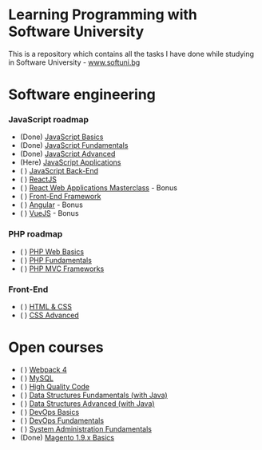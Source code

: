 # Learning Programming with Software University

This is a repository which contains all the tasks I have done while studying in Software University - www.softuni.bg

# Software engineering

### JavaScript roadmap

-   (Done) [JavaScript Basics](https://github.com/IvanVarbanov/SoftUni/tree/master/JavaScript/01.JavaScript-Basics)
-   (Done) [JavaScript Fundamentals](https://github.com/IvanVarbanov/SoftUni/tree/master/JavaScript/02.JavaScript-Fundamentals)
-   (Done) [JavaScript Advanced](https://github.com/IvanVarbanov/SoftUni/tree/master/JavaScript/03.JavaScript-Advanced)
-   (Here) [JavaScript Applications](https://github.com/IvanVarbanov/SoftUni/tree/master/JavaScript/04.JavaScript-Applications)
-   ( ) [JavaScript Back-End](https://softuni.bg/courses/js-back-end)
-   ( ) [ReactJS](https://softuni.bg/opencourses/react-js)
-   ( ) [React Web Applications Masterclass](https://softuni.bg/opencourses/react-web-applications-masterclass) - Bonus
-   ( ) [Front-End Framework](https://softuni.bg/courses/front-end-framework)
-   ( ) [Angular](https://softuni.bg/opencourses/angular) - Bonus
-   ( ) [VueJS](https://softuni.bg/opencourses/vuejs) - Bonus

### PHP roadmap

-   ( ) [PHP Web Basics](https://softuni.bg/opencourses/php-basics)
-   ( ) [PHP Fundamentals](https://softuni.bg/opencourses/php-fundamentals)
-   ( ) [PHP MVC Frameworks](https://softuni.bg/opencourses/php-mvc-frameworks)

### Front-End

-   ( ) [HTML & CSS](https://softuni.bg/courses/html-and-css)
-   ( ) [CSS Advanced](https://softuni.bg/courses/css-advanced)

# Open courses

-   ( ) [Webpack 4](https://softuni.bg/opencourses/webpack-4)
-   ( ) [MySQL](https://softuni.bg/opencourses/databases-basics-mysql)
-   ( ) [High Quality Code](https://softuni.bg/opencourses/high-quality-code)
-   ( ) [Data Structures Fundamentals (with Java)](https://softuni.bg/opencourses/data-structures-fundamentals-with-java)
-   ( ) [Data Structures Advanced (with Java)](https://softuni.bg/opencourses/data-structures-advanced-with-java)
-   ( ) [DevOps Basics](https://softuni.bg/opencourses/devops-basics)
-   ( ) [DevOps Fundamentals](https://softuni.bg/opencourses/devops-fundamentals)
-   ( ) [System Administration Fundamentals](https://softuni.bg/modules/89/system-administration-fundamentals-fevruari-2020)
-   (Done) [Magento 1.9.x Basics](https://softuni.bg/opencourses/magento-basics)
